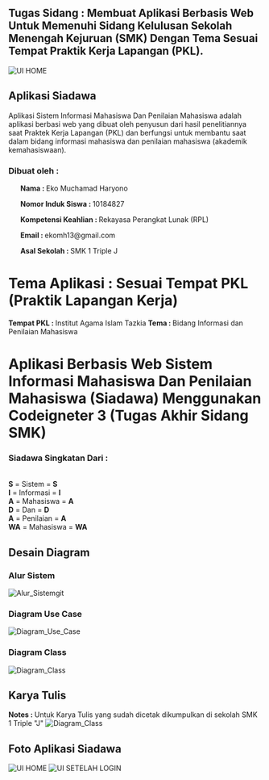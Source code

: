 ## Tugas Sidang : Membuat Aplikasi Berbasis Web Untuk Memenuhi Sidang Kelulusan Sekolah Menengah Kejuruan (SMK) Dengan Tema Sesuai Tempat Praktik Kerja Lapangan (PKL).

<img src="assets/img_apps/UI_Home.PNG" alt="UI HOME">

## Aplikasi Siadawa

Aplikasi Sistem Informasi Mahasiswa Dan Penilaian Mahasiswa adalah aplikasi berbasi web yang dibuat oleh penyusun dari hasil penelitiannya saat Praktek Kerja Lapangan (PKL) dan berfungsi untuk membantu saat dalam bidang informasi mahasiswa dan penilaian mahasiswa (akademik kemahasiswaan).

<h3>Dibuat oleh : </h3>
<ul><b>Nama : </b>Eko Muchamad Haryono</ul>
<ul><b>Nomor Induk Siswa : </b>10184827</ul>
<ul><b>Kompetensi Keahlian : </b> Rekayasa Perangkat Lunak (RPL)</ul>
<ul><b>Email : </b>ekomh13@gmail.com</ul>
<ul><b>Asal Sekolah : </b>SMK 1 Triple J</ul>

# Tema Aplikasi : Sesuai Tempat PKL (Praktik Lapangan Kerja)

<b>Tempat PKL : </b>Institut Agama Islam Tazkia
<b>Tema : </b>Bidang Informasi dan Penilaian Mahasiswa

# Aplikasi Berbasis Web Sistem Informasi Mahasiswa Dan Penilaian Mahasiswa (Siadawa) Menggunakan Codeigneter 3 (Tugas Akhir Sidang SMK)

<h3>Siadawa Singkatan Dari : </h3><br>
<b>S</b> = Sistem = <b>S</b><br>
<b>I</b> = Informasi = <b>I</b><br>
<b>A</b> = Mahasiswa = <b>A</b><br>
<b>D</b> = Dan = <b>D</b><br>
<b>A</b> = Penilaian = <b>A</b><br>
<b>WA</b> = Mahasiswa = <b>WA</b><br>

## Desain Diagram

<h3>Alur Sistem</h3>
<img src="assets/alur_desain/Alur_Sistem.jpg" alt="Alur_Sistem">git
<h3>Diagram Use Case</h3>
<img src="assets/alur_desain/Diagram_Use_Case.jpg" alt="Diagram_Use_Case">
<h3>Diagram Class</h3>
<img src="assets/alur_desain/Diagram_Class.jpg" alt="Diagram_Class">

## Karya Tulis

<b>Notes : </b> Untuk Karya Tulis yang sudah dicetak dikumpulkan di sekolah SMK 1 Triple "J"
<img src="assets/alur_desain/Karya_Tulis.jpg" alt="Diagram_Class">

## Foto Aplikasi Siadawa

<img src="assets/img_apps/UI_Home.PNG" alt="UI HOME">

<img src="assets/img_apps/UI_SETELAH_lOGIN.PNG" alt="UI SETELAH LOGIN">
